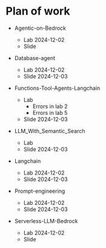 # Plan of work

* Agentic-on-Bedrock
  * Lab 2024-12-02
  * Slide

* Database-agent
  * Lab 2024-12-02
  * Slide 2024-12-03

* Functions-Tool-Agents-Langchain
  * Lab
     * Errors in lab 2
     * Errors in lab 5
  * Slide 2024-12-03

* LLM_With_Semantic_Search
  * Lab
  * Slide 2024-12-03

* Langchain
  * Lab 2024-12-02
  * Slide  2024-12-03

* Prompt-engineering
  * Lab 2024-12-02
  * Slide 2024-12-03

* Serverless-LLM-Bedrock
  * Lab 2024-12-02
  * Slide

